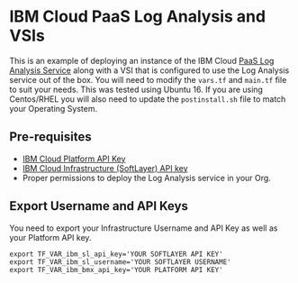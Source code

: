 # IBM Cloud PaaS Log Analysis and VSIs

This is an example of deploying an instance of the IBM Cloud [PaaS Log Analysis Service](https://console.bluemix.net/docs/services/CloudLogAnalysis/index.html) along with a VSI that is configured to use the Log Analysis service out of the box. You will need to modify the `vars.tf` and `main.tf` file to suit your needs. This was tested using Ubuntu 16. If you are using Centos/RHEL you will also need to update the `postinstall.sh` file to match your Operating System.

## Pre-requisites
- [IBM Cloud Platform API Key](https://console.bluemix.net/docs/iam/userid_keys.html#creating-an-api-key)
- [IBM Cloud Infrastructure (SoftLayer) API key](https://console.bluemix.net/docs/containers/cs_infrastructure.html#old_account)
- Proper permissions to deploy the Log Analysis service in your Org.

## Export Username and API Keys
You need to export your Infrastructure Username and API Key as well as your Platform API key.

```
export TF_VAR_ibm_sl_api_key='YOUR SOFTLAYER API KEY'
export TF_VAR_ibm_sl_username='YOUR SOFTLAYER USERNAME'
export TF_VAR_ibm_bmx_api_key='YOUR PLATFORM API KEY'
```
